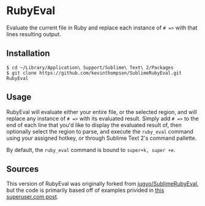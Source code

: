 RubyEval
========

Evaluate the current file in Ruby and replace each instance of `# =>` with that lines resulting output.

## Installation

```
$ cd ~/Library/Application\ Support/Sublime\ Text\ 2/Packages
$ git clone https://github.com/kevinthompson/SublimeRubyEval.git RubyEval
```

## Usage

RubyEval will evaluate either your entire file, or the selected region, and will replace any instance of `# =>` with its evaluated result. Simply add `# =>` to the end of each line that you'd like to display the evaluated result of, then optionally select the region to parse, and execute the `ruby_eval` command using your assigned hotkey, or through Sublime Text 2's command pallette.

By default, the `ruby_eval` command is bound to `super+k, super +e`.

## Sources
This version of RubyEval was originally forked from [jugyo/SublimeRubyEval](https://github.com/jugyo/SublimeRubyEval), but the code is primarily based off of examples privided in [this superuser.com post](http://superuser.com/questions/472413/is-there-a-way-to-execute-and-update-markers-in-sublime-text-2).